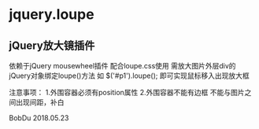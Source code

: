 # jquery.loupe

## jQuery放大镜插件

依赖于jQuery mousewheel插件
配合loupe.css使用
需放大图片外层div的jQuery对象绑定loupe()方法
如 $('#p1').loupe(); 即可实现鼠标移入出现放大框

注意事项：
1.外围容器必须有position属性
2.外围容器不能有边框 不能与图片之间出现间距，补白

BobDu 2018.05.23
